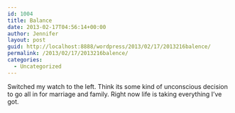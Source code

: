 ```yaml
---
id: 1004
title: Balance
date: 2013-02-17T04:56:14+00:00
author: Jennifer
layout: post
guid: http://localhost:8888/wordpress/2013/02/17/2013216balence/
permalink: /2013/02/17/2013216balence/
categories:
  - Uncategorized
---
```

Switched my watch to the left. Think its some kind of unconscious decision to go all in for marriage and family. Right now life is taking everything I&#8217;ve got.